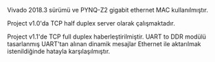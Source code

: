Vivado 2018.3 sürümü ve PYNQ-Z2 gigabit ethernet MAC kullanılmıştır.

Project v1.0'da TCP half duplex server olarak çalışmaktadır.

Project v1.1'de TCP full duplex haberleştirilmiştir. UART to DDR modülü tasarlanmış UART'tan alınan dinamik mesajlar Ethernet ile aktarılmak istenildiğinde hatayla karşılaşılmıştır.
